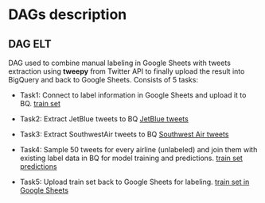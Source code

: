 # DAGs description
## DAG ELT

DAG used to combine manual labeling in Google Sheets with tweets extraction using **tweepy** from Twitter API to finally upload the result into BigQuery and back to Google Sheets. Consists of 5 tasks:
- Task1: Connect to label information in Google Sheets and upload it to BQ.
[train set](https://console.cloud.google.com/bigquery?hl=es&project=refactored-waddle&ws=!1m25!1m4!1m3!1srefactored-waddle!2sbquxjob_22d9a46_1806bae9885!3sUS!1m4!1m3!1srefactored-waddle!2sbquxjob_5f22cbb3_1807602833e!3sUS!1m4!1m3!1srefactored-waddle!2sbquxjob_3d952062_18076003e3c!3sUS!1m4!1m3!1srefactored-waddle!2sbquxjob_25f571a3_18075ff846c!3sUS!1m4!4m3!1srefactored-waddle!2strain!3strain_set)
-  Task2: Extract JetBlue tweets to BQ
[JetBlue tweets](https://console.cloud.google.com/bigquery?hl=es&project=refactored-waddle&ws=!1m30!1m4!1m3!1srefactored-waddle!2sbquxjob_22d9a46_1806bae9885!3sUS!1m4!1m3!1srefactored-waddle!2sbquxjob_5f22cbb3_1807602833e!3sUS!1m4!1m3!1srefactored-waddle!2sbquxjob_3d952062_18076003e3c!3sUS!1m4!1m3!1srefactored-waddle!2sbquxjob_25f571a3_18075ff846c!3sUS!1m4!4m3!1srefactored-waddle!2strain!3strain_set!1m4!4m3!1srefactored-waddle!2stweets_extraction!3sJetBlue)
-  Task3: Extract SouthwestAir tweets to BQ
[Southwest Air tweets](https://console.cloud.google.com/bigquery?hl=es&project=refactored-waddle&ws=!1m35!1m4!1m3!1srefactored-waddle!2sbquxjob_22d9a46_1806bae9885!3sUS!1m4!1m3!1srefactored-waddle!2sbquxjob_5f22cbb3_1807602833e!3sUS!1m4!1m3!1srefactored-waddle!2sbquxjob_3d952062_18076003e3c!3sUS!1m4!1m3!1srefactored-waddle!2sbquxjob_25f571a3_18075ff846c!3sUS!1m4!4m3!1srefactored-waddle!2strain!3strain_set!1m4!4m3!1srefactored-waddle!2stweets_extraction!3sJetBlue!1m4!4m3!1srefactored-waddle!2stweets_extraction!3sSouthwestAir)
-  Task4: Sample 50 tweets for every airline (unlabeled) and join them with existing label data in BQ for model training and predictions.
[train set predictions](https://console.cloud.google.com/bigquery?hl=es&project=refactored-waddle&ws=!1m40!1m4!1m3!1srefactored-waddle!2sbquxjob_22d9a46_1806bae9885!3sUS!1m4!1m3!1srefactored-waddle!2sbquxjob_5f22cbb3_1807602833e!3sUS!1m4!1m3!1srefactored-waddle!2sbquxjob_3d952062_18076003e3c!3sUS!1m4!1m3!1srefactored-waddle!2sbquxjob_25f571a3_18075ff846c!3sUS!1m4!4m3!1srefactored-waddle!2strain!3strain_set!1m4!4m3!1srefactored-waddle!2stweets_extraction!3sJetBlue!1m4!4m3!1srefactored-waddle!2stweets_extraction!3sSouthwestAir!1m4!4m3!1srefactored-waddle!2strain!3strain_set_predictions)

-  Task5: Upload train set back to Google Sheets for labeling.
[train set in Google Sheets](https://docs.google.com/spreadsheets/d/1x7g65pMlxbpwqACzdsbXW4_PiCbHJVCZ0C_1ln4i-Z8/edit#gid=0)